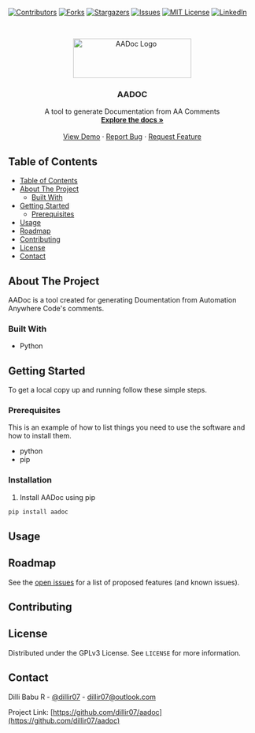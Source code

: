 [![Contributors][contributors-shield]][contributors-url]
[![Forks][forks-shield]][forks-url]
[![Stargazers][stars-shield]][stars-url]
[![Issues][issues-shield]][issues-url]
[![MIT License][license-shield]][license-url]
[![LinkedIn][linkedin-shield]][linkedin-url]



<!-- PROJECT LOGO -->
<br />
<p align="center">
  <a href="https://github.com/dillir07/aadoc">
    <img src="https://dev-to-uploads.s3.amazonaws.com/i/3evjyabnoghtiojrchcy.PNG" alt="AADoc Logo" width="240" height="80">
  </a>

  <h3 align="center">AADOC</h3>

  <p align="center">
    A tool to generate Documentation from AA Comments
    <br />
    <a href="https://github.com/dillir07/aadoc"><strong>Explore the docs »</strong></a>
    <br />
    <br />
    <a href="https://github.com/dillir07/aadoc">View Demo</a>
    ·
    <a href="https://github.com/dillir07/aadoc/issues">Report Bug</a>
    ·
    <a href="https://github.com/dillir07/aadoc/issues">Request Feature</a>
  </p>
</p>


<!-- TABLE OF CONTENTS -->
## Table of Contents

- [Table of Contents](#table-of-contents)
- [About The Project](#about-the-project)
  - [Built With](#built-with)
- [Getting Started](#getting-started)
  - [Prerequisites](#prerequisites)
- [Usage](#usage)
- [Roadmap](#roadmap)
- [Contributing](#contributing)
- [License](#license)
- [Contact](#contact)



<!-- ABOUT THE PROJECT -->
## About The Project

<!-- [![Product Name Screen Shot][product-screenshot]](https://example.com) -->

AADoc is a tool created for generating Doumentation from Automation Anywhere Code's comments. 

### Built With

* Python

<!-- GETTING STARTED -->
## Getting Started

To get a local copy up and running follow these simple steps.

### Prerequisites

This is an example of how to list things you need to use the software and how to install them.

* python
* pip

<!-- ```sh
pip install npm@latest -g
``` -->

### Installation

1. Install AADoc using pip
```sh
pip install aadoc
```



<!-- USAGE EXAMPLES -->
## Usage

<!-- Use this space to show useful examples of how a project can be used. Additional screenshots, code examples and demos work well in this space. You may also link to more resources.

_For more examples, please refer to the [Documentation](https://example.com)_ -->



<!-- ROADMAP -->
## Roadmap

See the [open issues](https://github.com/dillir07/aadoc/issues) for a list of proposed features (and known issues).



<!-- CONTRIBUTING -->
## Contributing

<!-- Contributions are what make the open source community such an amazing place to be learn, inspire, and create. Any contributions you make are **greatly appreciated**.

1. Fork the Project
2. Create your Feature Branch (`git checkout -b feature/AmazingFeature`)
3. Commit your Changes (`git commit -m 'Add some AmazingFeature'`)
4. Push to the Branch (`git push origin feature/AmazingFeature`)
5. Open a Pull Request -->



<!-- LICENSE -->
## License

Distributed under the GPLv3 License. See `LICENSE` for more information.



<!-- CONTACT -->
## Contact

Dilli Babu R - [@dillir07](https://twitter.com/dillir07) - dillir07@outlook.com

Project Link: [https://github.com/dillir07/aadoc](https://github.com/dillir07/aadoc)



<!-- ACKNOWLEDGEMENTS -->
<!-- ## Acknowledgements

* []()
* []()
* []() -->





<!-- MARKDOWN LINKS & IMAGES -->
<!-- https://www.markdownguide.org/basic-syntax/#reference-style-links -->
[contributors-shield]: https://img.shields.io/github/contributors/dillir07/aadoc?style=flat-square

[contributors-url]: https://github.com/dillir07/Best-README-Template/graphs/contributors

[forks-shield]: https://img.shields.io/github/forks/dillir07/aadoc?style=flat-square

[forks-url]: https://github.com/dillir07/Best-README-Template/network/members

[stars-shield]: https://img.shields.io/github/stars/dillir07/aadoc?style=flat-square

[stars-url]: https://github.com/dillir07/Best-README-Template/stargazers

[issues-shield]: https://img.shields.io/github/issues/dillir07/aadoc?style=flat-square

[issues-url]: https://github.com/dillir07/Best-README-Template/issues

[license-shield]: https://img.shields.io/github/license/dillir07/aadoc?style=flat-square

[license-url]: https://github.com/dillir07/aadoc/blob/master/LICENSE

[linkedin-shield]: https://img.shields.io/badge/-LinkedIn-black.svg?style=flat-square&logo=linkedin&colorB=555

[linkedin-url]: https://linkedin.com/in/dillir07
[product-screenshot]: images/screenshot.png
